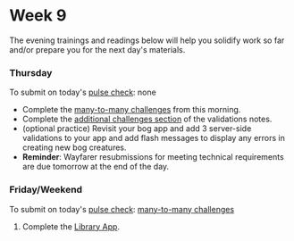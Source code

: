 # Week 9

The evening trainings and readings below will help you solidify work so far and/or prepare you for the next day's materials.

### Thursday
To submit on today's [pulse check](https://docs.google.com/forms/d/e/1FAIpQLSe7KpquxAEpvf5gCdfEbt4RIFbmkiTKL8i_-P_9bcvG5zxnQQ/viewform): none

* Complete the [many-to-many challenges](https://github.com/SF-WDI-LABS/rails-associations/blob/master/many_to_many_challenges.md) from this morning.
* Complete the [additional challenges section](https://github.com/SF-WDI-LABS/rails-validations-errors#more-challenges) of the validations notes.
*  (optional practice) Revisit your bog app and add 3 server-side validations to your app and add flash messages to display any errors in creating new bog creatures.
* **Reminder**: Wayfarer resubmissions for meeting technical requirements are due tomorrow at the end of the day.

### Friday/Weekend
To submit on today's [pulse check](https://docs.google.com/forms/d/e/1FAIpQLSe7KpquxAEpvf5gCdfEbt4RIFbmkiTKL8i_-P_9bcvG5zxnQQ/viewform): [many-to-many challenges](https://github.com/SF-WDI-LABS/rails-associations/blob/master/many_to_many_challenges.md)


1. Complete the [Library App](https://github.com/sf-wdi-39/public-library-app).

<!--
2. Read the [asset pipeline rails guide](http://guides.rubyonrails.org/asset_pipeline.html), sections 1 and 2.
-->
